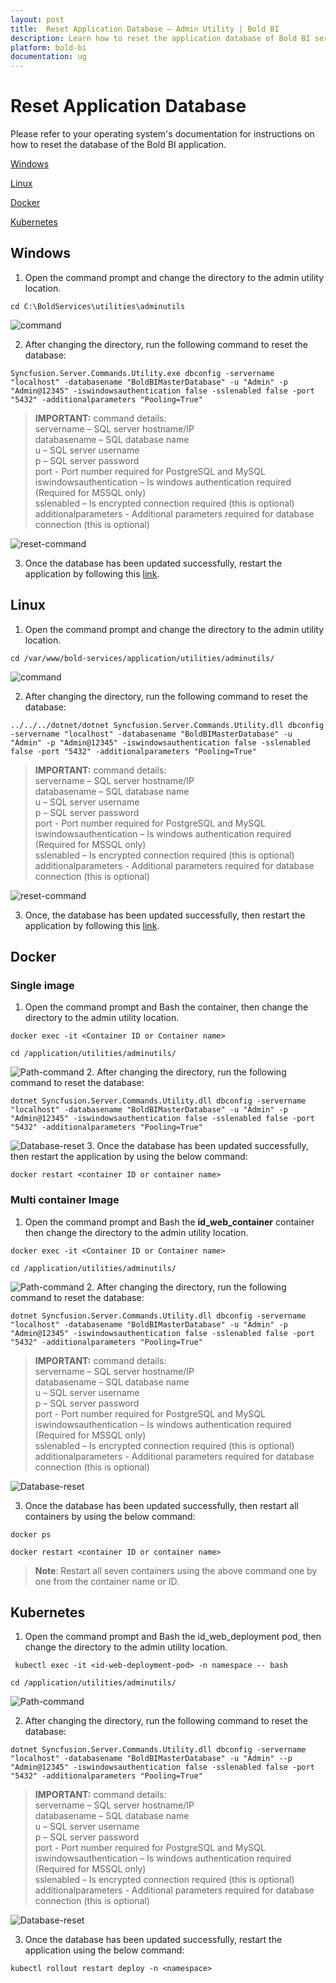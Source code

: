 ```yaml
---
layout: post
title:  Reset Application Database – Admin Utility | Bold BI
description: Learn how to reset the application database of Bold BI server application through the command line interface.
platform: bold-bi
documentation: ug
---
```


# Reset Application Database

Please refer to your operating system's documentation for instructions on how to reset the database of the Bold BI application.

[Windows](/utilities/bold-bi-command-line-tools/reset-application-database/#windows)

[Linux](/utilities/bold-bi-command-line-tools/reset-application-database/#linux)

[Docker](/utilities/bold-bi-command-line-tools/reset-application-database/#docker)

[Kubernetes](/utilities/bold-bi-command-line-tools/reset-application-database/#kubernetes)

## Windows
   
1. Open the command prompt and change the directory to the admin utility location.
~~~
cd C:\BoldServices\utilities\adminutils
~~~  
![command](/static/assets/admin-utility/images/utilscmd-1.png)  
 
2. After changing the directory, run the following command to reset the database: 
~~~
Syncfusion.Server.Commands.Utility.exe dbconfig -servername "localhost" -databasename "BoldBIMasterDatabase" -u "Admin" -p "Admin@12345" -iswindowsauthentication false -sslenabled false -port "5432" -additionalparameters "Pooling=True"   
~~~  
> **IMPORTANT:**  command details:  
> servername – SQL server hostname/IP  
> databasename – SQL database name  
> u – SQL server username  
> p – SQL server password  
> port - Port number required for PostgreSQL and MySQL  
> iswindowsauthentication – Is windows authentication required (Required for MSSQL only)  
> sslenabled – Is encrypted connection required (this is optional)  
> additionalparameters - Additional parameters required for database connection (this is optional)   
  
![reset-command](/static/assets/admin-utility/images/reset-con-string-2.png)  

3. Once the database has been updated successfully, restart the application by following this [link](/faq/how-to-restart-the-bold-bi-embedded-application/#windows).

## Linux
   
1. Open the command prompt and change the directory to the admin utility location.
~~~
cd /var/www/bold-services/application/utilities/adminutils/
~~~   
![command](/static/assets/admin-utility/images/linux-cd.png)
 
2. After changing the directory, run the following command to reset the database:
~~~
../../../dotnet/dotnet Syncfusion.Server.Commands.Utility.dll dbconfig -servername "localhost" -databasename "BoldBIMasterDatabase" -u "Admin" -p "Admin@12345" -iswindowsauthentication false -sslenabled false -port "5432" -additionalparameters "Pooling=True"   
~~~  
> **IMPORTANT:**  command details:  
> servername – SQL server hostname/IP  
> databasename – SQL database name  
> u – SQL server username  
> p – SQL server password  
> port - Port number required for PostgreSQL and MySQL  
> iswindowsauthentication – Is windows authentication required (Required for MSSQL only)  
> sslenabled – Is encrypted connection required (this is optional)  
> additionalparameters - Additional parameters required for database connection (this is optional)  
  
![reset-command](/static/assets/admin-utility/images/linux-reset-con-string.png)  

3. Once, the database has been updated successfully, then restart the application by following this [link](/faq/how-to-restart-the-bold-bi-embedded-application/#linux).

## Docker

### Single image

1. Open the command prompt and Bash the container, then change the directory to the admin utility location.
~~~
docker exec -it <Container ID or Container name>
~~~
~~~
cd /application/utilities/adminutils/
~~~   
![Path-command](/static/assets/admin-utility/images/path-command.png)
2. After changing the directory, run the following command to reset the database: 
~~~
dotnet Syncfusion.Server.Commands.Utility.dll dbconfig -servername "localhost" -databasename "BoldBIMasterDatabase" -u "Admin" -p "Admin@12345" -iswindowsauthentication false -sslenabled false -port "5432" -additionalparameters "Pooling=True"   
~~~  
![Database-reset](/static/assets/admin-utility/images/database-reset.png)
3. Once the database has been updated successfully, then restart the application by using the below command:

~~~
docker restart <container ID or container name>
~~~
### Multi container Image

1. Open the command prompt and Bash the <b>id_web_container</b> container then change the directory to the admin utility location.
~~~
docker exec -it <Container ID or Container name>
~~~
~~~
cd /application/utilities/adminutils/
~~~   
![Path-command](/static/assets/admin-utility/images/path-command.png)
2. After changing the directory, run the following command to reset the database:
~~~
dotnet Syncfusion.Server.Commands.Utility.dll dbconfig -servername "localhost" -databasename "BoldBIMasterDatabase" -u "Admin" -p "Admin@12345" -iswindowsauthentication false -sslenabled false -port "5432" -additionalparameters "Pooling=True"   
~~~  

> **IMPORTANT:**  command details:  
> servername – SQL server hostname/IP  
> databasename – SQL database name  
> u – SQL server username  
> p – SQL server password  
> port - Port number required for PostgreSQL and MySQL  
> iswindowsauthentication – Is windows authentication required (Required for MSSQL only)  
> sslenabled – Is encrypted connection required (this is optional)  
> additionalparameters - Additional parameters required for database connection (this is optional)  

![Database-reset](/static/assets/admin-utility/images/database-reset.png)

3. Once the database has been updated successfully, then restart all containers by using the below command:

~~~
docker ps 
~~~

~~~
docker restart <container ID or container name>
~~~

>**Note**: Restart all seven containers using the above command one by one from the container name or ID.

## Kubernetes

1. Open the command prompt and Bash the id_web_deployment pod, then change the directory to the admin utility location.
~~~
 kubectl exec -it <id-web-deployment-pod> -n namespace -- bash
~~~
~~~
cd /application/utilities/adminutils/
~~~   
![Path-command](/static/assets/admin-utility/images/path-command.png)

2. After changing the directory, run the following command to reset the database:  
~~~
dotnet Syncfusion.Server.Commands.Utility.dll dbconfig -servername "localhost" -databasename "BoldBIMasterDatabase" -u "Admin" --p "Admin@12345" -iswindowsauthentication false -sslenabled false -port "5432" -additionalparameters "Pooling=True"   
~~~  

> **IMPORTANT:**  command details:  
> servername – SQL server hostname/IP  
> databasename – SQL database name  
> u – SQL server username  
> p – SQL server password  
> port - Port number required for PostgreSQL and MySQL  
> iswindowsauthentication – Is windows authentication required (Required for MSSQL only)  
> sslenabled – Is encrypted connection required (this is optional)  
> additionalparameters - Additional parameters required for database connection (this is optional)

![Database-reset](/static/assets/admin-utility/images/kubernete-database-reset.png)

3. Once the database has been updated successfully, restart the application using the below command:

~~~
kubectl rollout restart deploy -n <namespace>
~~~